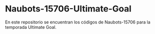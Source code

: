 # Naubots-15706-Ultimate-Goal
En este repositorio se encuentran los códigos de Naubots-15706 para la temporada Ultimate Goal.
